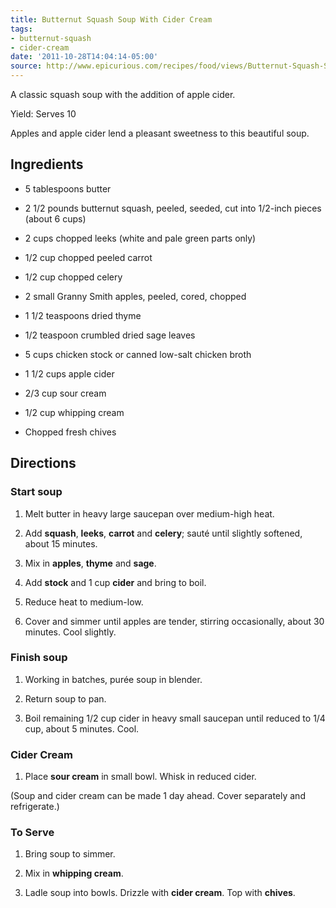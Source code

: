 ```yaml
---
title: Butternut Squash Soup With Cider Cream
tags:
- butternut-squash
- cider-cream
date: '2011-10-28T14:04:14-05:00'
source: http://www.epicurious.com/recipes/food/views/Butternut-Squash-Soup-with-Cider-Cream-15657
---
```

A classic squash soup with the addition of apple cider.

Yield: Serves 10

Apples and apple cider lend a pleasant sweetness to this beautiful soup.

## Ingredients

* 5 tablespoons butter
* 2 1/2 pounds butternut squash, peeled, seeded, cut into 1/2-inch pieces (about 6 cups)
* 2 cups chopped leeks (white and pale green parts only)
* 1/2 cup chopped peeled carrot
* 1/2 cup chopped celery
* 2 small Granny Smith apples, peeled, cored, chopped
* 1 1/2 teaspoons dried thyme
* 1/2 teaspoon crumbled dried sage leaves
* 5 cups chicken stock or canned low-salt chicken broth
* 1 1/2 cups apple cider
* 2/3 cup sour cream


* 1/2 cup whipping cream
* Chopped fresh chives


## Directions

###  Start soup

1.  Melt butter in heavy large saucepan over medium-high heat.

1.  Add **squash**, **leeks**, **carrot** and **celery**; saut&eacute; until slightly softened, about 15 minutes.

1.  Mix in **apples**, **thyme** and **sage**.

1.  Add **stock** and 1 cup **cider** and bring to boil.

1.  Reduce heat to medium-low.

1.  Cover and simmer until apples are tender, stirring occasionally, about 30 minutes. Cool slightly.

###  Finish soup

1.  Working in batches, pur&eacute;e soup in blender.

1.  Return soup to pan.

1.  Boil remaining 1/2 cup cider in heavy small saucepan until reduced to 1/4 cup, about 5 minutes. Cool.

###  Cider Cream

1.  Place **sour cream** in small bowl. Whisk in reduced cider.


(Soup and cider cream can be made 1 day ahead. Cover separately and refrigerate.)

###  To Serve

1.  Bring soup to simmer.

1.  Mix in **whipping cream**.

1.  Ladle soup into bowls. Drizzle with **cider cream**. Top with **chives**. 

